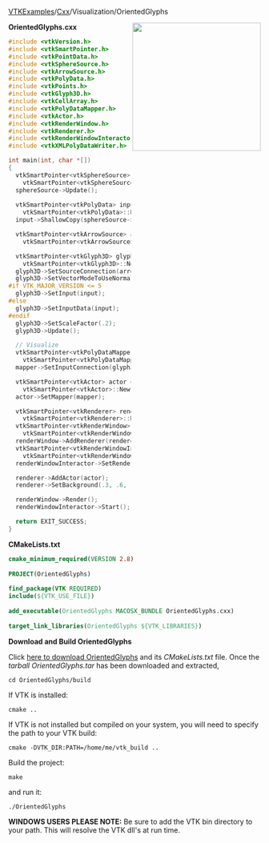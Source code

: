 [VTKExamples](/home/)/[Cxx](/Cxx)/Visualization/OrientedGlyphs

<img align="right" src="https://github.com/lorensen/VTKExamples/blob/gh-pages/Testing/Baseline/Visualization/TestOrientedGlyphs.png?raw=true" width="256" />

**OrientedGlyphs.cxx**
```c++
#include <vtkVersion.h>
#include <vtkSmartPointer.h>
#include <vtkPointData.h>
#include <vtkSphereSource.h>
#include <vtkArrowSource.h>
#include <vtkPolyData.h>
#include <vtkPoints.h>
#include <vtkGlyph3D.h>
#include <vtkCellArray.h>
#include <vtkPolyDataMapper.h>
#include <vtkActor.h>
#include <vtkRenderWindow.h>
#include <vtkRenderer.h>
#include <vtkRenderWindowInteractor.h>
#include <vtkXMLPolyDataWriter.h>

int main(int, char *[])
{
  vtkSmartPointer<vtkSphereSource> sphereSource =
    vtkSmartPointer<vtkSphereSource>::New();
  sphereSource->Update();
  
  vtkSmartPointer<vtkPolyData> input =
    vtkSmartPointer<vtkPolyData>::New();
  input->ShallowCopy(sphereSource->GetOutput());

  vtkSmartPointer<vtkArrowSource> arrowSource =
    vtkSmartPointer<vtkArrowSource>::New();

  vtkSmartPointer<vtkGlyph3D> glyph3D =
    vtkSmartPointer<vtkGlyph3D>::New();
  glyph3D->SetSourceConnection(arrowSource->GetOutputPort());
  glyph3D->SetVectorModeToUseNormal();
#if VTK_MAJOR_VERSION <= 5
  glyph3D->SetInput(input);
#else
  glyph3D->SetInputData(input);
#endif
  glyph3D->SetScaleFactor(.2);
  glyph3D->Update();

  // Visualize
  vtkSmartPointer<vtkPolyDataMapper> mapper =
    vtkSmartPointer<vtkPolyDataMapper>::New();
  mapper->SetInputConnection(glyph3D->GetOutputPort());

  vtkSmartPointer<vtkActor> actor =
    vtkSmartPointer<vtkActor>::New();
  actor->SetMapper(mapper);

  vtkSmartPointer<vtkRenderer> renderer =
    vtkSmartPointer<vtkRenderer>::New();
  vtkSmartPointer<vtkRenderWindow> renderWindow =
    vtkSmartPointer<vtkRenderWindow>::New();
  renderWindow->AddRenderer(renderer);
  vtkSmartPointer<vtkRenderWindowInteractor> renderWindowInteractor =
    vtkSmartPointer<vtkRenderWindowInteractor>::New();
  renderWindowInteractor->SetRenderWindow(renderWindow);

  renderer->AddActor(actor);
  renderer->SetBackground(.3, .6, .3); // Background color green

  renderWindow->Render();
  renderWindowInteractor->Start();

  return EXIT_SUCCESS;
}
```
**CMakeLists.txt**
```cmake
cmake_minimum_required(VERSION 2.8)
 
PROJECT(OrientedGlyphs)
 
find_package(VTK REQUIRED)
include(${VTK_USE_FILE})
 
add_executable(OrientedGlyphs MACOSX_BUNDLE OrientedGlyphs.cxx)
 
target_link_libraries(OrientedGlyphs ${VTK_LIBRARIES})
```

**Download and Build OrientedGlyphs**

Click [here to download OrientedGlyphs](https://github.com/lorensen/VTKWikiExamplesTarballs/raw/master/OrientedGlyphs.tar) and its *CMakeLists.txt* file.
Once the *tarball OrientedGlyphs.tar* has been downloaded and extracted,
```
cd OrientedGlyphs/build 
```
If VTK is installed:
```
cmake ..
```
If VTK is not installed but compiled on your system, you will need to specify the path to your VTK build:
```
cmake -DVTK_DIR:PATH=/home/me/vtk_build ..
```
Build the project:
```
make
```
and run it:
```
./OrientedGlyphs
```
**WINDOWS USERS PLEASE NOTE:** Be sure to add the VTK bin directory to your path. This will resolve the VTK dll's at run time.

